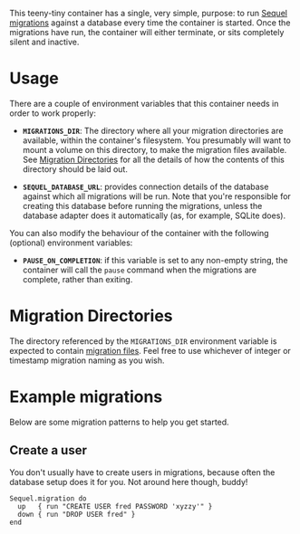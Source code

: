 This teeny-tiny container has a single, very simple, purpose: to run [Sequel
migrations](http://sequel.jeremyevans.net/rdoc/files/doc/migration_rdoc.html)
against a database every time the container is started.  Once the migrations
have run, the container will either terminate, or sits completely silent and
inactive.


# Usage

There are a couple of environment variables that this container needs in order
to work properly:

* **`MIGRATIONS_DIR`**: The directory where all your migration directories are
  available, within the container's filesystem.  You presumably will want to
  mount a volume on this directory, to make the migration files available.  See
  [Migration Directories](#migration-directories) for all the details of how
  the contents of this directory should be laid out.

* **`SEQUEL_DATABASE_URL`**: provides connection details of the database
  against which all migrations will be run.  Note that you're responsible for
  creating this database before running the migrations, unless the database
  adapter does it automatically (as, for example, SQLite does).

You can also modify the behaviour of the container with the following
(optional) environment variables:

* **`PAUSE_ON_COMPLETION`**: if this variable is set to any non-empty string,
  the container will call the `pause` command when the migrations are complete,
  rather than exiting.


# Migration Directories

The directory referenced by the `MIGRATIONS_DIR` environment variable is
expected to contain [migration
files](http://sequel.jeremyevans.net/rdoc/files/doc/migration_rdoc.html#label-Migration+files).
Feel free to use whichever of integer or timestamp migration naming as you
wish.


# Example migrations

Below are some migration patterns to help you get started.


## Create a user

You don't usually have to create users in migrations, because often the database
setup does it for you.  Not around here though, buddy!

    Sequel.migration do
      up   { run "CREATE USER fred PASSWORD 'xyzzy'" }
      down { run "DROP USER fred" }
    end

